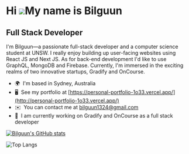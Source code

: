 Hi ![](https://user-images.githubusercontent.com/18350557/176309783-0785949b-9127-417c-8b55-ab5a4333674e.gif)My name is Bilguun
===============================================================================================================================

Full Stack Developer
--------------------

I'm Bilguun—a passionate full-stack developer and a computer science student at UNSW. I really enjoy building up user-facing websites using React JS and Next JS. As for back-end development I'd like to use GraphQL, MongoDB and Firebase. Currently, I'm immersed in the exciting realms of two innovative startups, Gradify and OnCourse.

*   🌍  I'm based in Sydney, Australia
*   🖥️  See my portfolio at [https://personal-portfolio-1o33.vercel.app/](http://personal-portfolio-1o33.vercel.app/)
*   ✉️  You can contact me at [bilguun1324@gmail.com](mailto:bilguun1324@gmail.com)
*   🚀  I am currently working on Gradify and OnCourse as a full stack developer


[![Bilguun's GitHub stats](https://github-readme-stats.vercel.app/api?username=Bilguun1324&hide=contribs,stars&theme=transparent&show_icons=true&show=prs_merged_percentage&rank_icon=github)](https://github.com/Bilguun1324/github-readme-stats)

![Top Langs](https://github-readme-stats.vercel.app/api/top-langs/?username=Bilguun1324&theme=transparent)
